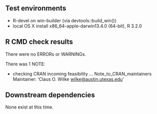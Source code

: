 ## Test environments
* R-devel on win-builder (via devtools::build_win())
* local OS X install x86_64-apple-darwin13.4.0 (64-bit), R 3.2.0

## R CMD check results
There were no ERRORs or WARNINGs. 

There was 1 NOTE:
* checking CRAN incoming feasibility ... Note_to_CRAN_maintainers
Maintainer: ‘Claus O. Wilke <wilke@austin.utexas.edu>’

## Downstream dependencies
None exist at this time.
